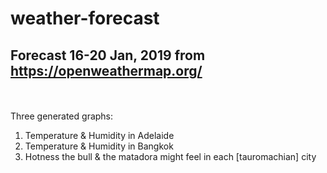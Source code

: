 # weather-forecast
## Forecast 16-20 Jan, 2019 from https://openweathermap.org/
<br><br>
Three generated graphs:<br>
  1. Temperature & Humidity in Adelaide<br>
  2. Temperature & Humidity in Bangkok<br>
  3. Hotness the bull & the matadora might feel in each [tauromachian] city
  
